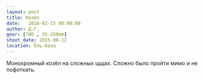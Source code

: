 ```yaml
---
layout: post
title: Козёл
date:   2016-02-15 00:00:00
author: Д.Г.
gear: [70D , 55-250mm]
shoot_date: 2015-06-12
location: Ёль-база
---
```


Монохромный козёл на сложных щщах. Сложно было пройти мимо и не пофоткать.
